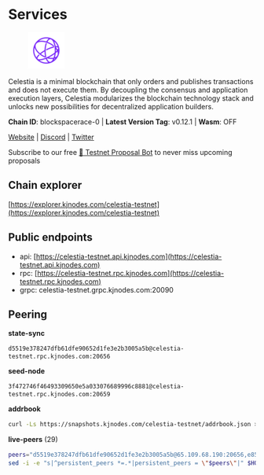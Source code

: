# Services

<figure><img src="https://raw.githubusercontent.com/kj89/cosmos-images/main/logos/celestia.png" alt=""><figcaption></figcaption></figure>

Celestia is a minimal blockchain that only orders and publishes transactions and  does not execute them. By decoupling the consensus and application execution layers,  Celestia modularizes the blockchain technology stack and unlocks new possibilities  for decentralized application builders.

**Chain ID**: blockspacerace-0 | **Latest Version Tag**: v0.12.1 | **Wasm**: OFF

[Website](https://celestia.org) | [Discord](https://discord.gg/celestiacommunity) | [Twitter](https://twitter.com/CelestiaOrg)



Subscribe to our free [🤖 Testnet Proposal Bot](https://t.me/kjnodes_testnet_proposal_bot) to never miss upcoming proposals


## Chain explorer
[https://explorer.kjnodes.com/celestia-testnet](https://explorer.kjnodes.com/celestia-testnet)

## Public endpoints

* api: [https://celestia-testnet.api.kjnodes.com](https://celestia-testnet.api.kjnodes.com)
* rpc: [https://celestia-testnet.rpc.kjnodes.com](https://celestia-testnet.rpc.kjnodes.com)
* grpc: celestia-testnet.grpc.kjnodes.com:20090

## Peering

**state-sync**

```text
d5519e378247dfb61dfe90652d1fe3e2b3005a5b@celestia-testnet.rpc.kjnodes.com:20656
```

**seed-node**

```text
3f472746f46493309650e5a033076689996c8881@celestia-testnet.rpc.kjnodes.com:20659
```

**addrbook**
```bash
curl -Ls https://snapshots.kjnodes.com/celestia-testnet/addrbook.json > $HOME/.celestia-app/config/addrbook.json
```

**live-peers** (29)
```bash
peers="d5519e378247dfb61dfe90652d1fe3e2b3005a5b@65.109.68.190:20656,e85b086d236a2c9a4d285e6d44126bb6fc6a1555@131.153.158.209:26656,d3c0e1867ba635328dc019f1464acf1903f446a5@13.208.144.128:16656,7a89c8c63ee0a305d236eabb435ea54f1c08d3dd@125.143.190.194:17002,f94f42134de575d00a75f8b2f77e4c56cdb750fc@88.217.142.187:26696,5fa6853eb52bc3a5ff1fe56b988515d16644819a@65.21.232.33:2000,a20a5f47307049619d2fe689f3c33f1f7ab9470c@162.55.245.144:2130,92e7087b3dec79fb2b8105e5a61935d28927d511@45.83.104.218:2000,5c464c8a7f4182492f3e0ab71f14c3f3a43b5f7b@176.9.157.38:26656,60265d9737ffaae69ee9940cd3ad44a47a7b5bab@161.97.148.199:26656,105fc5cb9aa3a4c83bcc238e487b64116333800d@212.90.121.74:26656,3602bfcd427d77dee80f287c9a7318fb2626890d@194.163.150.84:26656,e2aa8686a4b947fef3e14eb6b6106c180edb646a@109.205.181.63:26656,4a198b31a0f348a9f74f0a085bde574e55844ec4@89.116.31.123:26656,afa8e3de3c304db0fae0113428c1747081df35a2@194.163.134.232:26656,c2c0ef31ed6d917dd675bd3599337235cd855e19@75.119.136.249:26656,9df27099090e78f6091193c29a77d7858f59ec31@31.220.73.124:26656,fc7aa57ff8e73fa1ed4dfa378f1c698ca029931b@38.242.143.102:26656,ac1e585064da1976680820fdd7f4adbdba436531@89.116.31.113:26656,3ef426538e3b8bfa274aa9a442583bbbda71942f@185.144.99.12:26656,b861e12c6d005f424dcb787865ea22ff7de4c1c3@194.163.169.224:26656,256897ad4c3888009256fa0dbd41949a882fe9d7@38.242.246.25:26656,b1b42ed03d101f8d0225b9796bfc9b628a2418c7@104.248.129.29:26656,6df4a6d0db5a771b84055646fe3814c655dd3428@95.216.163.64:26656,de36dc2bc32ecaacafb213d173f6218f93ebb306@144.76.105.14:26656,af66f28f19f747bd2b5a18d91d143dc8e035f86a@47.147.226.228:52656,359ee07d67c29935472987e54ad0a3329a9b9a73@95.217.38.122:26656,62f6abc162db99389f13a1cdf1abaeb6efb647a7@35.210.78.75:26656,6c73374cb78a543e2dd3eb218c29386392da2cf5@35.210.99.77:26656"
sed -i -e "s|^persistent_peers *=.*|persistent_peers = \"$peers\"|" $HOME/.celestia-app/config/config.toml
```

